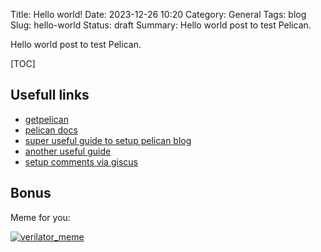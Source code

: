 Title: Hello world!
Date: 2023-12-26 10:20
Category: General
Tags: blog
Slug: hello-world
Status: draft
Summary: Hello world post to test Pelican.

Hello world post to test Pelican.

[TOC]

## Usefull links

- [getpelican](https://getpelican.com/)
- [pelican docs](https://docs.getpelican.com/)
- [super useful guide to setup pelican blog](https://dev.to/tiffanie_boreux/the-flying-start-of-your-blog-with-pelican-and-github-pages-531l)
- [another useful guide](https://jackdewinter.github.io/2019/09/29/fine-tuning-pelican-setting-up-the-landing-page)
- [setup comments via giscus](https://alexgonzalezc.dev/posts/github-comment-system.html)

## Bonus

Meme for you:

[![verilator_meme]({static}verilator_meme.jpg)]({static}verilator_meme.jpg)
